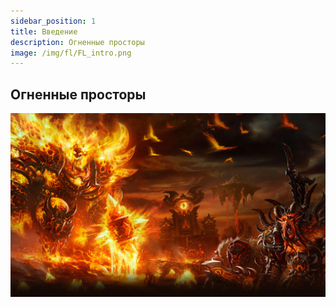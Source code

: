 ```yaml
---
sidebar_position: 1
title: Введение
description: Огненные просторы
image: /img/fl/FL_intro.png
---
```


## Огненные просторы

![wip](/img/fl/FL_intro.png)